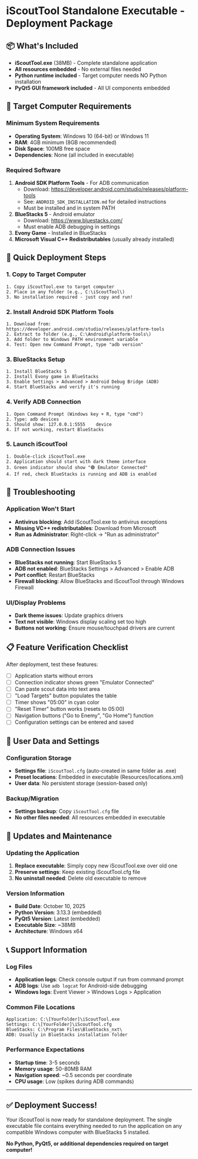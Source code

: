 # iScoutTool Standalone Executable - Deployment Package

## 📦 What's Included

- **iScoutTool.exe** (38MB) - Complete standalone application
- **All resources embedded** - No external files needed
- **Python runtime included** - Target computer needs NO Python installation
- **PyQt5 GUI framework included** - All UI components embedded

## 🎯 Target Computer Requirements

### Minimum System Requirements
- **Operating System**: Windows 10 (64-bit) or Windows 11
- **RAM**: 4GB minimum (8GB recommended)
- **Disk Space**: 100MB free space
- **Dependencies**: None (all included in executable)

### Required Software
1. **Android SDK Platform Tools** - For ADB communication
   - Download: https://developer.android.com/studio/releases/platform-tools
   - See: `ANDROID_SDK_INSTALLATION.md` for detailed instructions
   - Must be installed and in system PATH
2. **BlueStacks 5** - Android emulator
   - Download: https://www.bluestacks.com/
   - Must enable ADB debugging in settings
3. **Evony Game** - Installed in BlueStacks
4. **Microsoft Visual C++ Redistributables** (usually already installed)

## 🚀 Quick Deployment Steps

### 1. Copy to Target Computer
```
1. Copy iScoutTool.exe to target computer
2. Place in any folder (e.g., C:\iScoutTool\)
3. No installation required - just copy and run!
```

### 2. Install Android SDK Platform Tools
```
1. Download from: https://developer.android.com/studio/releases/platform-tools  
2. Extract to folder (e.g., C:\Android\platform-tools\)
3. Add folder to Windows PATH environment variable
4. Test: Open new Command Prompt, type "adb version"
```

### 3. BlueStacks Setup
```
1. Install BlueStacks 5
2. Install Evony game in BlueStacks
3. Enable Settings > Advanced > Android Debug Bridge (ADB)
4. Start BlueStacks and verify it's running
```

### 4. Verify ADB Connection
```
1. Open Command Prompt (Windows key + R, type "cmd")
2. Type: adb devices
3. Should show: 127.0.0.1:5555    device
4. If not working, restart BlueStacks
```

### 5. Launch iScoutTool
```
1. Double-click iScoutTool.exe
2. Application should start with dark theme interface
3. Green indicator should show "🟢 Emulator Connected"
4. If red, check BlueStacks is running and ADB is enabled
```

## 🔧 Troubleshooting

### Application Won't Start
- **Antivirus blocking**: Add iScoutTool.exe to antivirus exceptions
- **Missing VC++ redistributables**: Download from Microsoft
- **Run as Administrator**: Right-click → "Run as administrator"

### ADB Connection Issues  
- **BlueStacks not running**: Start BlueStacks 5
- **ADB not enabled**: BlueStacks Settings > Advanced > Enable ADB
- **Port conflict**: Restart BlueStacks
- **Firewall blocking**: Allow BlueStacks and iScoutTool through Windows Firewall

### UI/Display Problems
- **Dark theme issues**: Update graphics drivers
- **Text not visible**: Windows display scaling set too high
- **Buttons not working**: Ensure mouse/touchpad drivers are current

## 📋 Feature Verification Checklist

After deployment, test these features:
- [ ] Application starts without errors
- [ ] Connection indicator shows green "Emulator Connected"
- [ ] Can paste scout data into text area
- [ ] "Load Targets" button populates the table
- [ ] Timer shows "05:00" in cyan color
- [ ] "Reset Timer" button works (resets to 05:00)
- [ ] Navigation buttons ("Go to Enemy", "Go Home") function
- [ ] Configuration settings can be entered and saved

## 💾 User Data and Settings

### Configuration Storage
- **Settings file**: `iScoutTool.cfg` (auto-created in same folder as .exe)
- **Preset locations**: Embedded in executable (Resources/locations.xml)
- **User data**: No persistent storage (session-based only)

### Backup/Migration
- **Settings backup**: Copy `iScoutTool.cfg` file
- **No other files needed**: All resources embedded in executable

## 🔄 Updates and Maintenance

### Updating the Application
1. **Replace executable**: Simply copy new iScoutTool.exe over old one
2. **Preserve settings**: Keep existing iScoutTool.cfg file
3. **No uninstall needed**: Delete old executable to remove

### Version Information
- **Build Date**: October 10, 2025
- **Python Version**: 3.13.3 (embedded)
- **PyQt5 Version**: Latest (embedded)
- **Executable Size**: ~38MB
- **Architecture**: Windows x64

## 📞 Support Information

### Log Files
- **Application logs**: Check console output if run from command prompt
- **ADB logs**: Use `adb logcat` for Android-side debugging
- **Windows logs**: Event Viewer > Windows Logs > Application

### Common File Locations
```
Application: C:\[YourFolder]\iScoutTool.exe
Settings: C:\[YourFolder]\iScoutTool.cfg
BlueStacks: C:\Program Files\BlueStacks_nxt\
ADB: Usually in BlueStacks installation folder
```

### Performance Expectations
- **Startup time**: 3-5 seconds
- **Memory usage**: 50-80MB RAM
- **Navigation speed**: ~0.5 seconds per coordinate
- **CPU usage**: Low (spikes during ADB commands)

---

## ✅ Deployment Success!

Your iScoutTool is now ready for standalone deployment. The single executable file contains everything needed to run the application on any compatible Windows computer with BlueStacks 5 installed.

**No Python, PyQt5, or additional dependencies required on target computer!**